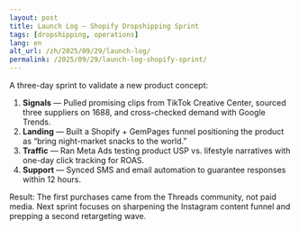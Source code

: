 ```yaml
---
layout: post
title: Launch Log — Shopify Dropshipping Sprint
tags: [dropshipping, operations]
lang: en
alt_url: /zh/2025/09/29/launch-log/
permalink: /2025/09/29/launch-log-shopify-sprint/
---
```


A three-day sprint to validate a new product concept:

1. **Signals** — Pulled promising clips from TikTok Creative Center, sourced three suppliers on 1688, and cross-checked demand with Google Trends.
2. **Landing** — Built a Shopify + GemPages funnel positioning the product as “bring night-market snacks to the world.”
3. **Traffic** — Ran Meta Ads testing product USP vs. lifestyle narratives with one-day click tracking for ROAS.
4. **Support** — Synced SMS and email automation to guarantee responses within 12 hours.

Result: The first purchases came from the Threads community, not paid media. Next sprint focuses on sharpening the Instagram content funnel and prepping a second retargeting wave.

